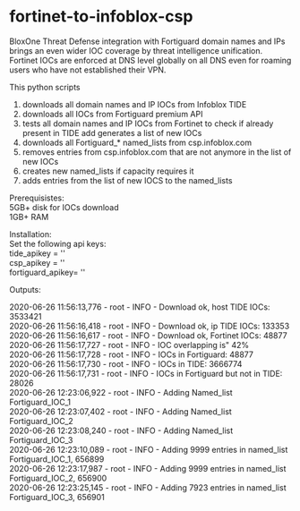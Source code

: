 # fortinet-to-infoblox-csp
BloxOne Threat Defense integration with Fortiguard domain names and IPs brings an even wider IOC coverage by threat intelligence unification.  
Fortinet IOCs are enforced at DNS level globally on all DNS even for roaming users who have not established their VPN.

This python scripts 
1) downloads all domain names and IP IOCs from Infoblox TIDE
2) downloads all IOCs from Fortiguard premium API
3) tests all domain names and IP IOCs from Fortinet to check if already present in TIDE add generates a list of new IOCs
4) downloads all Fortiguard_* named_lists from csp.infoblox.com 
5) removes entries from csp.infoblox.com that are not anymore in the list of new IOCs
6) creates new named_lists if capacity requires it
7) adds entries from the list of new IOCS to the named_lists

Prerequisistes:  
5GB+ disk for IOCs download  
1GB+ RAM 

Installation:  
Set the following api keys:  
tide_apikey = ''  
csp_apikey  = ''  
fortiguard_apikey= ''  

Outputs:  

2020-06-26 11:56:13,776 - root - INFO - Download ok, host TIDE IOCs: 3533421  
2020-06-26 11:56:16,418 - root - INFO - Download ok, ip TIDE IOCs: 133353  
2020-06-26 11:56:16,617 - root - INFO - Download ok, Fortinet IOCs: 48877  
2020-06-26 11:56:17,727 - root - INFO - IOC overlapping is" 42%  
2020-06-26 11:56:17,728 - root - INFO - IOCs in Fortiguard: 48877  
2020-06-26 11:56:17,730 - root - INFO - IOCs in TIDE: 3666774  
2020-06-26 11:56:17,731 - root - INFO - IOCs in Fortiguard but not in TIDE: 28026  
2020-06-26 12:23:06,922 - root - INFO - Adding Named_list Fortiguard_IOC_1  
2020-06-26 12:23:07,402 - root - INFO - Adding Named_list Fortiguard_IOC_2  
2020-06-26 12:23:08,240 - root - INFO - Adding Named_list Fortiguard_IOC_3  
2020-06-26 12:23:10,089 - root - INFO - Adding 9999 entries in named_list Fortiguard_IOC_1, 656899  
2020-06-26 12:23:17,987 - root - INFO - Adding 9999 entries in named_list Fortiguard_IOC_2, 656900  
2020-06-26 12:23:25,145 - root - INFO - Adding 7923 entries in named_list Fortiguard_IOC_3, 656901  
